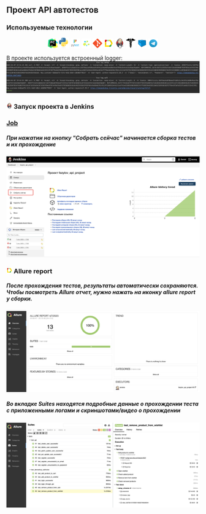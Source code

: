 ## Проект API автотестов

<!-- Технологии -->

### Используемые технологии
<p  align="center">
  <code><img width="5%" title="Pycharm" src="./attachments/logo/pycharm.svg"></code>
  <code><img width="5%" title="Python" src="./attachments/logo/Python-logo-notext.svg"></code>
  <code><img width="5%" title="Pytest" src="./attachments/logo/pytest.png"></code>
  <code><img width="5%" title="Selene" src="./attachments/logo/selene.png"></code>
  <code><img width="5%" title="GitHub" src="./attachments/logo/git-logo.svg"></code>
  <code><img width="5%" title="Allure Report" src="./attachments/logo/allure-Report-logo.svg"></code>
  <code><img width="5%" title="Jenkins" src="./attachments/logo/jenkins-logo.svg"></code>
  <code><img width="5%" title="Requests" src="./attachments/logo/requests.png"></code>
  <code><img width="5%" title="Selenoid" src="./attachments/logo/selenoid-logo.svg"></code>
  <code><img width="5%" title="Requests" src="./attachments/logo/Telegram.svg"></code>
</p>



В проекте используется встроенный logger:
![This is an image](attachments/screenshot/logger.jpg)

<!-- Jenkins -->

### <img width="3%" title="Jenkins" src="attachments/logo/jenkins-logo.svg"> Запуск проекта в Jenkins

### [Job](https://jenkins.autotests.cloud/job/fazylov_api_project/)

##### При нажатии на кнопку "Собрать сейчас" начинается сборка тестов и их прохождение
![This is an image](attachments/screenshot/jenkins.jpg)

<!-- Allure report -->

### <img width="3%" title="Allure Report" src="attachments/logo/allure-Report-logo.svg"> Allure report

##### После прохождения тестов, результаты автоматически сохраняются. Чтобы посмотреть Allure отчет, нужно нажать на иконку allure report у сборки.
![This is an image](attachments/screenshot/allure.jpg)

##### Во вкладке Suites находятся подробные данные о прохождении теста с приложенными логами и скриншотами/видео о прохождении
![This is an image](attachments/screenshot/allure_suites.jpg)
